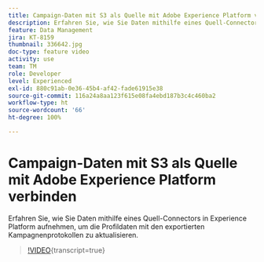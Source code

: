 ```yaml
---
title: Campaign-Daten mit S3 als Quelle mit Adobe Experience Platform verbinden
description: Erfahren Sie, wie Sie Daten mithilfe eines Quell-Connectors in Experience Platform aufnehmen, um die Profildaten mit den exportierten Kampagnenprotokollen zu aktualisieren.
feature: Data Management
jira: KT-8159
thumbnail: 336642.jpg
doc-type: feature video
activity: use
team: TM
role: Developer
level: Experienced
exl-id: 880c91ab-0e36-45b4-af42-fade61915e38
source-git-commit: 116a24a8aa123f615e08fa4ebd187b3c4c460ba2
workflow-type: ht
source-wordcount: '66'
ht-degree: 100%

---
```


# Campaign-Daten mit S3 als Quelle mit Adobe Experience Platform verbinden

Erfahren Sie, wie Sie Daten mithilfe eines Quell-Connectors in Experience Platform aufnehmen, um die Profildaten mit den exportierten Kampagnenprotokollen zu aktualisieren.

>[!VIDEO](https://video.tv.adobe.com/v/336642?quality=12&learn=on){transcript=true}
